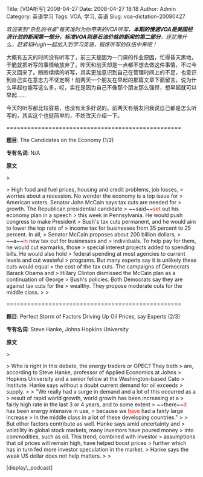 Title: [VOA听写] 2008-04-27
Date: 2008-04-27 18:18
Author: Admin
Category: 英语学习
Tags: VOA, 学习, 英语
Slug: voa-dictation-20080427

*欢迎来到“杂乱的书桌”每天准时为你带来的VOA听写，**本期的慢速VOA是美国经济计划的新闻第一部分，标准VOA则是石油价格的新闻的第二部分**。还犹豫什么，赶紧和Hugh一起加入到学习英语，锻炼听写的队伍中来吧！*

</p>

大概有五天的时间没有听写了，前三天是因为一门课的作业原因，忙得昏天黑地，干脆就把听写的事情给放弃了。昨天和前天却是一点都不想去做这件事情，不过今天又回来了。断断续续的听写，其实更加意识到自己在管理时间上的不足，也意识到自己实在意志力不坚定啊！前两天一个朋友在早起的那篇文章下面留言，说为什么早起也能写这么多，哎，实在是因为自己不像那个朋友那么强悍，想早起就可以早起……

</p>

今天的听写都比较容易，也没有太多好说的。前两天有朋友问我说自己都是怎么听写的，其实这个也挺简单的，不妨改天介绍一下。

</p>
==================================================

**题目**: The Candidates on the Economy (1/2)

</p>

**专有名词**: N/A

</p>

**原文**

<p>
> </p>
> High food and fuel prices, housing and credit problems, job losses,
> worries about a recession. No wonder the economy is a top issue for
> American voters. Senator John McCain says tax cuts are needed for
> growth. The Republican presidential candidate
> ~~said~~<font color="red">set</font> out his economy plan in a speech
> this week in Pennsylvania. He would push congress to make President
> Bush's tax cuts permanent, and he would aim to lower the top rate of
> income tax for businesses from 35 percent to 25 percent. In all,
> Senator McCain proposes about 200 billion dollars,
> ~~a~~<font color="red">in</font> new tax cut for businesses and
> individuals. To help pay for them, he would cut earmarks, those
> special interest projects added to spending bills. He would also hold
> federal spending at most agencies to current levels and cut wasteful
> programs. But many experts say it is unlikely these cuts would equal
> the cost of the tax cuts. The campaigns of Democrats Barack Obama and
> Hillary Clinton dismissed the McCain plan as a continuation of George
> Bush's policies. Both Democrats say they are against tax cuts for the
> wealthy. They propose moderate cuts for the middle class.
>
> <p>

</p>
==================================================

**题目**: Perfect Storm of Factors Driving Up Oil Prices, say Experts
(2/3)

</p>

**专有名词**: Steve Hanke, Johns Hopkins University

</p>

**原文**

<p>
> </p>
> Who is right in this debate, the energy traders or OPEC? They both
> are, according to Steve Hanke, professor of Applied Economics at Johns
> Hopkins University and a senior fellow at the Washington-based Cato
> Institute. Hanke says without a doubt current demand for oil exceeds
> supply.
>
> "We really had a surge in demand and a lot of this occurred as a
> result of rapid world growth, world growth has been increasing at a
> fairly high rate in the last 3 or 4 years, and to some extent
> ~~there~~<font color="red">it</font> has been energy intensive in use,
> because we <font color="red">have</font> had a fairly large increase
> in the middle class in a lot of these developing countries."
>
> But other factors contribute as well. Hanke says amid uncertainty and
> volatility in global stock markets, many investors have poured money
> into commodities, such as oil. This trend, combined with investor
> assumptions that oil prices will remain high, have helped boost prices
> further which has in turn fed more investor speculation in the market.
> Hanke says the weak US dollar does not help matters.
>
> <p>

</p>
[display\_podcast]
